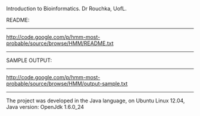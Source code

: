 Introduction to Bioinformatics. Dr Rouchka, UofL.


README:

---

http://code.google.com/p/hmm-most-probable/source/browse/HMM/README.txt

---



SAMPLE OUTPUT:

---

http://code.google.com/p/hmm-most-probable/source/browse/HMM/output-sample.txt

---



The project was developed in the Java language, on Ubuntu Linux 12.04, Java version: OpenJdk 1.6.0\_24